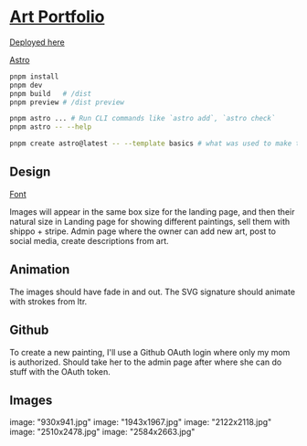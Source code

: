 # [Art Portfolio](https://github.com/great-art-portfolio/art-website)

[Deployed here](https://art-website-cm4.pages.dev/)

[Astro](https://docs.astro.build)

```sh
pnpm install
pnpm dev
pnpm build   # /dist
pnpm preview # /dist preview

pnpm astro ... # Run CLI commands like `astro add`, `astro check`
pnpm astro -- --help

pnpm create astro@latest -- --template basics # what was used to make this template
```

## Design

[Font](https://fonts.google.com/specimen/Nothing+You+Could+Do)

Images will appear in the same box size for the landing page, and then their natural size in 
Landing page for showing different paintings, sell them with shippo + stripe.
Admin page where the owner can add new art, post to social media, create descriptions from art.

## Animation

The images should have fade in and out.
The SVG signature should animate with strokes from ltr.

## Github

To create a new painting, I'll use a Github OAuth login where only my mom is authorized.
Should take her to the admin page after where she can do stuff with the OAuth token.

## Images

image: "930x941.jpg"
image: "1943x1967.jpg"
image: "2122x2118.jpg"
image: "2510x2478.jpg"
image: "2584x2663.jpg"